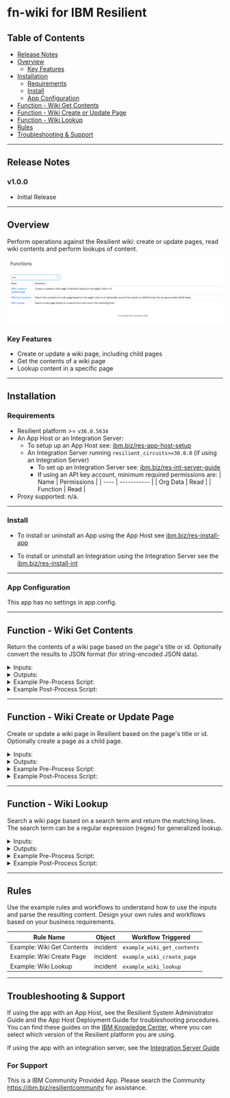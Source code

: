 <!--
  This README.md is generated by running:
  "resilient-sdk docgen -p fn_wiki"

  It is best edited using a Text Editor with a Markdown Previewer. VS Code
  is a good example. Checkout https://guides.github.com/features/mastering-markdown/
  for tips on writing with Markdown

  If you make manual edits and run docgen again, a .bak file will be created

  Store any screenshots in the "doc/screenshots" directory and reference them like:
  ![screenshot: screenshot_1](./screenshots/screenshot_1.png)
-->

# fn-wiki for IBM Resilient

## Table of Contents
- [Release Notes](#release-notes)
- [Overview](#overview)
  - [Key Features](#key-features)
- [Installation](#installation)
  - [Requirements](#requirements)
  - [Install](#install)
  - [App Configuration](#app-configuration)
- [Function - Wiki Get Contents](#function---wiki-get-contents)
- [Function - Wiki Create or Update Page](#function---wiki-create-or-update-page)
- [Function - Wiki Lookup](#function---wiki-lookup)
- [Rules](#rules)
- [Troubleshooting & Support](#troubleshooting-&-support)
---

## Release Notes
<!--
  Specify all changes in this release. Do not remove the release 
  notes of a previous release
-->
### v1.0.0
* Initial Release

---

## Overview
<!--
  Provide a high-level description of the function itself and its remote software or application.
  The text below is parsed from the "description" and "long_description" attributes in the setup.py file
-->
Perform operations against the Resilient wiki: create or update pages, read wiki contents and perform lookups of content.

 ![screenshot: main](./doc/screenshots/main.png)


### Key Features
<!--
  List the Key Features of the Integration
-->
* Create or update a wiki page, including child pages
* Get the contents of a wiki page
* Lookup content in a specific page

---

## Installation

### Requirements
<!--
  List any Requirements 
-->
* Resilient platform >= `v36.0.5634`
* An App Host or an Integration Server:
  * To setup up an App Host see:  [ibm.biz/res-app-host-setup](https://ibm.biz/res-app-host-setup)
  * An Integration Server running `resilient_circuits>=30.0.0` (if using an Integration Server)
    * To set up an Integration Server see: [ibm.biz/res-int-server-guide](https://ibm.biz/res-int-server-guide)
    * If using an API key account, minimum required permissions are:
      | Name | Permissions |
      | ---- | ----------- |
      | Org Data | Read |
      | Function | Read |
* Proxy supported: n/a.

---

### Install
* To install or uninstall an App using the App Host see [ibm.biz/res-install-app](https://ibm.biz/res-install-app)

* To install or uninstall an Integration using the Integration Server see the [ibm.biz/res-install-int](https://ibm.biz/res-install-int)
---

### App Configuration
This app has no settings in app.config.

---

## Function - Wiki Get Contents
Return the contents of a wiki page based on the page's title or id. Optionally convert the results to JSON format (for string-encoded JSON data).


<details><summary>Inputs:</summary>
<p>

| Name | Type | Required | Example | Tooltip |
| ---- | :--: | :------: | ------- | ------- |
| `wiki_contents_as_json` | `boolean` | No | `-` | - |
| `wiki_path` | `text` | Yes | `parent/sub parent/target_wiki` | Use slash between wiki pages |


</p>
</details>

<details><summary>Outputs:</summary>
<p>

```python
results = {
    # TODO: Copy and paste an example of the Function Output within this code block.
    # To view the output of a Function, run resilient-circuits in DEBUG mode and invoke the Function. 
    # The Function results will be printed in the logs: "resilient-circuits run --loglevel=DEBUG"
}
```

</p>
</details>

<details><summary>Example Pre-Process Script:</summary>
<p>

```python
None
```

</p>
</details>

<details><summary>Example Post-Process Script:</summary>
<p>

```python
note = u"Page: '{}'".format(results.inputs.get('wiki_path'))
if results.content:
    note = u"{} contents:\n\n{}".format(note, results.content['text'])
    if results.content.get('json'):
        note = u"{} \nJSON contents:\n\n{}".format(note, results.content['json'])
else:
    note = u"{} not found".format(note)
    
incident.addNote(note)
```

</p>
</details>

---
## Function - Wiki Create or Update Page
Create or update a wiki page in Resilient based on the page's title or id. Optionally create a page as a child page.


<details><summary>Inputs:</summary>
<p>

| Name | Type | Required | Example | Tooltip |
| ---- | :--: | :------: | ------- | ------- |
| `wiki_body` | `text` | Yes | `-` | - |
| `wiki_create_if_missing` | `boolean` | Yes | `-` | Specify 'No' to only update |
| `wiki_path` | `text` | Yes | `parent/sub parent/target_wiki` | Use slash between wiki pages |

</p>
</details>

<details><summary>Outputs:</summary>
<p>

```python
results = {
    # TODO: Copy and paste an example of the Function Output within this code block.
    # To view the output of a Function, run resilient-circuits in DEBUG mode and invoke the Function. 
    # The Function results will be printed in the logs: "resilient-circuits run --loglevel=DEBUG"
}
```

</p>
</details>

<details><summary>Example Pre-Process Script:</summary>
<p>

```python
None
```

</p>
</details>

<details><summary>Example Post-Process Script:</summary>
<p>

```python
note = u"Page/Id: '{}'".format(results.inputs.get('wiki_path'))
if results.content:
    incident.addNote(u"{} created/updated\n\n{}".format(note, results.content['text']))
```

</p>
</details>

---
## Function - Wiki Lookup
Search a wiki page based on a search term and return the matching lines. The search term can be a regular expression (regex) for generalized lookup.


<details><summary>Inputs:</summary>
<p>

| Name | Type | Required | Example | Tooltip |
| ---- | :--: | :------: | ------- | ------- |
| `wiki_search_term` | `text` | No | `-` | text or regular expression format |
| `wiki_path` | `text` | Yes | `parent/sub parent/target_wiki` | Use slash between wiki pages |

</p>
</details>

<details><summary>Outputs:</summary>
<p>

```python
results = {
    # TODO: Copy and paste an example of the Function Output within this code block.
    # To view the output of a Function, run resilient-circuits in DEBUG mode and invoke the Function. 
    # The Function results will be printed in the logs: "resilient-circuits run --loglevel=DEBUG"
}
```

</p>
</details>

<details><summary>Example Pre-Process Script:</summary>
<p>

```python
None
```

</p>
</details>

<details><summary>Example Post-Process Script:</summary>
<p>

```python
note = u"Page/Id: '{}'".format(results.inputs.get('wiki_path'))
if results.content:
    incident.addNote(u"{}\n\n{}".format(note, "\n".join(results.content)))
else:
    incident.addNote(u"{} not found".format(note))
```

</p>
</details>

---

## Rules
Use the example rules and workflows to understand how to use the inputs and parse the resulting content. Design your own rules and workflows based on your business requirements. 

| Rule Name | Object | Workflow Triggered |
| --------- | ------ | ------------------ |
| Example: Wiki Get Contents | incident | `example_wiki_get_contents` |
| Example: Wiki Create Page | incident | `example_wiki_create_page` |
| Example: Wiki Lookup | incident | `example_wiki_lookup` |

---

## Troubleshooting & Support
If using the app with an App Host, see the Resilient System Administrator Guide and the App Host Deployment Guide for troubleshooting procedures. You can find these guides on the [IBM Knowledge Center](https://www.ibm.com/support/knowledgecenter/SSBRUQ), where you can select which version of the Resilient platform you are using.

If using the app with an integration server, see the [Integration Server Guide](https://ibm.biz/res-int-server-guide)

### For Support
This is a IBM Community Provided App. Please search the Community https://ibm.biz/resilientcommunity for assistance.
